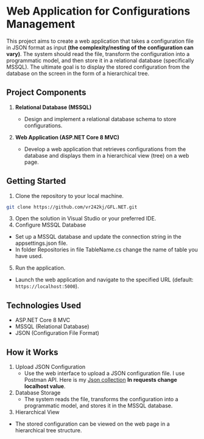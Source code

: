 
# Web Application for Configurations Management

This project aims to create a web application that takes a configuration file in JSON format as input **(the complexity/nesting of the configuration can vary)**. The system should read the file, transform the configuration into a programmatic model, and then store it in a relational database (specifically MSSQL). The ultimate goal is to display the stored configuration from the database on the screen in the form of a hierarchical tree.

## Project Components

1. **Relational Database (MSSQL)**
   - Design and implement a relational database schema to store configurations.

2. **Web Application (ASP.NET Core 8 MVC)**
   - Develop a web application that retrieves configurations from the database and displays them in a hierarchical view (tree) on a web page.
## Getting Started
1.  Clone the repository to your local machine.
```bash
git clone https://github.com/vr242kj/GFL.NET.git
```
3.  Open the solution in Visual Studio or your preferred IDE.
4.  Configure MSSQL Database
   - Set up a MSSQL database and update the connection string in the appsettings.json file.
   - In folder Repositories in file TableName.cs change the name of table you have used.
5.  Run the application.
   - Launch the web application and navigate to the specified URL (default: `https://localhost:5000`).
## Technologies Used
- ASP.NET Core 8 MVC
- MSSQL (Relational Database)
- JSON (Configuration File Format)
## How it Works
1. Upload JSON Configuration
   - Use the web interface to upload a JSON configuration file. I use Postman API. Here is my [Json collection](https://www.postman.com/aerospace-astronomer-15181326/workspace/library-postman/collection/15327265-658037de-857e-4988-b07d-88b38e522410?action=share&creator=15327265&active-environment=15327265-2bba51c3-b3f0-423b-98ea-d90559a57456)
     **In requests change localhost value**.
2. Database Storage
   - The system reads the file, transforms the configuration into a programmatic model, and stores it in the MSSQL database.
3.  Hierarchical View
   - The stored configuration can be viewed on the web page in a hierarchical tree structure.
